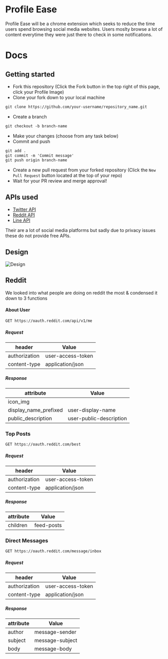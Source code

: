 # Profile Ease
Profile Ease will be a chrome extension which seeks to reduce the time users spend browsing social media websites. Users moslty browse a lot of content everytime they were just there to check in some notifications.

# Docs
## Getting started
* Fork this repository (Click the Fork button in the top right of this page, click your Profile Image)
* Clone your fork down to your local machine

```markdown
git clone https://github.com/your-username/repository_name.git
```

* Create a branch

```markdown
git checkout -b branch-name
```

* Make your changes (choose from any task below)
* Commit and push

```markdown
git add .
git commit -m 'Commit message'
git push origin branch-name
```

* Create a new pull request from your forked repository (Click the `New Pull Request` button located at the top of your repo)
* Wait for your PR review and merge approval!

## APIs used 
* [Twitter API](https://developer.twitter.com/en/docs)
* [Reddit API](https://www.reddit.com/dev/api/)
* [Line API](https://developers.line.biz/en/)

Their are a lot of social media platforms but sadly due to privacy issues these do not provide free APIs.
 
## Design
 ![Design](https://user-images.githubusercontent.com/22274195/94824571-cecef180-0422-11eb-8c58-643866e0de63.png)
 
## Reddit 
 We looked into what people are doing on reddit the most & condensed it down to 3 functions
#### About User
 ```
GET https://oauth.reddit.com/api/v1/me

 ```
##### Request
| header        	| Value               	|
|---------------	|---------------------	|
| authorization 	| user-access-token 	  |
| content-type  	| application/json    	|

##### Response
| attribute        	| Value             |
|---------------	|---------------------	|
| icon_img 	| <user-image> 	|
| display_name_prefixed  	| user-display-name    	|
| public_description  	| user-public-description    	|

### Top Posts
 ```
GET https://oauth.reddit.com/best

 ```
 ##### Request
 
| header        	| Value               	|
|---------------	|---------------------	|
| authorization 	| user-access-token 	|
| content-type  	| application/json    	|

##### Response

| attribute        	| Value               	|
|---------------	|---------------------	|
| children	| feed-posts 	|
 
### Direct Messages
 
 ```
 GET https://oauth.reddit.com/message/inbox
 ```
 
##### Request

| header        	| Value               	|
|---------------	|---------------------	|
| authorization 	| user-access-token 	|
| content-type  	| application/json    	|

##### Response
 
| attribute        	| Value               	|
|---------------	|---------------------	|
| author	| message-sender 	|
| subject	| message-subject  	|
| body	| message-body 	|




 
